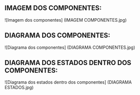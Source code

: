 ## IMAGEM DOS COMPONENTES:
![Imagem dos componentes]
(IMAGEM COMPONENTES.jpg)


## DIAGRAMA DOS COMPONENTES:
![Diagrama dos componentes]
(DIAGRAMA COMPONENTES.jpg)

## DIAGRAMA DOS ESTADOS DENTRO DOS COMPONENTES:
![Diagrama dos estados dentro dos componentes]
(DIAGRAMA ESTADOS.jpg)
